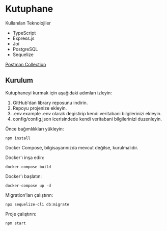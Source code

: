 # Kutuphane
Kullanılan Teknolojiler
- TypeScript
- Express.js
- Joi
- PostgreSQL
- Sequelize


[Postman Collection](https://github.com/aayseekaya/library/tree/master/postman)
## Kurulum

Kutuphaneyi kurmak için aşağıdaki adımları izleyin:

1. GitHub'dan library reposunu indirin.
2. Repoyu projenize ekleyin. 
3. .env.example .env olarak degistirip kendi veritabani bilgilerinizi ekleyin.
4. config/config.json icerisindede  kendi veritabani bilgilerinizi duzenleyin.

Önce bağımlılıkları yükleyin:

```
npm install
```
Docker Compose, bilgisayarınızda mevcut değilse, kurulmalıdır.

Docker'ı inşa edin:

```
docker-compose build  
```
Docker'ı başlatın:

```
docker-compose up -d 
```

Migration'ları çalıştırın:

```
npx sequelize-cli db:migrate
```
Proje çalıştırın:

```
npm start
```
